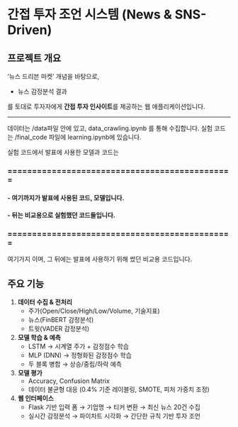 # 간접 투자 조언 시스템 (News & SNS-Driven)

## 프로젝트 개요
‘뉴스 드리븐 마켓’ 개념을 바탕으로,  
- 뉴스 감정분석 결과  

를 토대로 투자자에게 **간접 투자 인사이트**를 제공하는 웹 애플리케이션입니다.

---

데이터는 /data파일 안에 있고, data_crawling.ipynb 를 통해 수집합니다.
실험 코드는 /final_code 파일에 learning.ipynb에 있습니다. 

실험 코드에서 발표에 사용한 모델과 코드는 

### ============================================== 
#### - 여기까지가 발표에 사용된 코드, 모델입니다.   
#### - 뒤는 비교용으로 실험했던 코드들입니다.  
### ==============================================

여기가지 이며, 그 뒤에는 발표에 사용하기 위해 썼던 비교용 코드입니다.

## 주요 기능
1. **데이터 수집 & 전처리**  
   - 주가(Open/Close/High/Low/Volume, 기술지표)  
   - 뉴스(FinBERT 감정분석)  
   - 트윗(VADER 감정분석)  
2. **모델 학습 & 예측**  
   - LSTM → 시계열 주가 + 감정점수 학습  
   - MLP (DNN) → 정형화된 감정점수 학습  
   - 두 블록 병합 → 상승/중립/하락 예측  
3. **모델 평가**  
   - Accuracy, Confusion Matrix  
   - 데이터 불균형 대응 (0.4% 기준 레이블링, SMOTE, 피처 가중치 조정)  
4. **웹 인터페이스**  
   - Flask 기반 입력 폼 → 기업명 → 티커 변환 → 최신 뉴스 20건 수집  
   - 실시간 감정분석 → 파이차트 시각화 → 간단한 규칙 기반 투자 조언  

